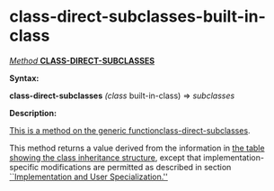 class-direct-subclasses-built-in-class
======================================

[*Method* **CLASS-DIRECT-SUBCLASSES**]()

**Syntax:**

**class-direct-subclasses** *(class* built-in-class) => *subclasses*

**Description:**

[This is a method on the generic function]()[class-direct-subclasses](class-direct-subclasses.md).

This method returns a value derived from the information in [the table showing the class inheritance structure](table-class-inheritance.md), except that implementation-specific modifications are permitted as described in section [``Implementation and User Specialization.''](implementation-and-user-specialization.md)
